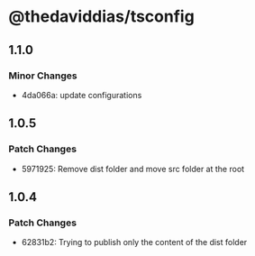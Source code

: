 # @thedaviddias/tsconfig

## 1.1.0

### Minor Changes

- 4da066a: update configurations

## 1.0.5

### Patch Changes

- 5971925: Remove dist folder and move src folder at the root

## 1.0.4

### Patch Changes

- 62831b2: Trying to publish only the content of the dist folder
